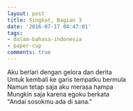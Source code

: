 ```yaml
---
layout: post
title: Singkat, Bagian 3
date: '2016-07-17 04:47:01'
tags:
- dalam-bahasa-indonesia
- paper-cup
comments: true
---
```


Aku berlari dengan gelora dan derita  
Untuk kembali ke garis tempatku bermula  
Namun tetap saja aku merasa hampa  
Mungkin saja karena egoku berkata  
"Andai sosokmu ada di sana."